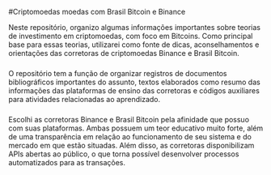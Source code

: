 #Criptomoedas moedas com Brasil Bitcoin e Binance

Neste repositório, organizo algumas informações importantes sobre teorias de investimento em criptomoedas, com foco em Bitcoins. Como principal base para essas teorias, utilizarei como fonte de dicas, aconselhamentos e orientações das corretoras de criptomoedas Binance e Brasil Bitcoin.

###

O repositório tem a função de organizar registros de documentos bibliográficos importantes do assunto, textos elaborados como resumo das informações das plataformas de ensino das corretoras e códigos auxiliares para atividades relacionadas ao aprendizado.

###


Escolhi as corretoras Binance e Brasil Bitcoin pela afinidade que possuo com suas plataformas. Ambas possuem um teor educativo muito forte, além de uma transparência em relação ao funcionamento de seu sistema e do mercado em que estão situadas. Além disso, as corretoras disponibilizam APIs abertas ao público, o que torna possível desenvolver processos automatizados para as transações.

###
